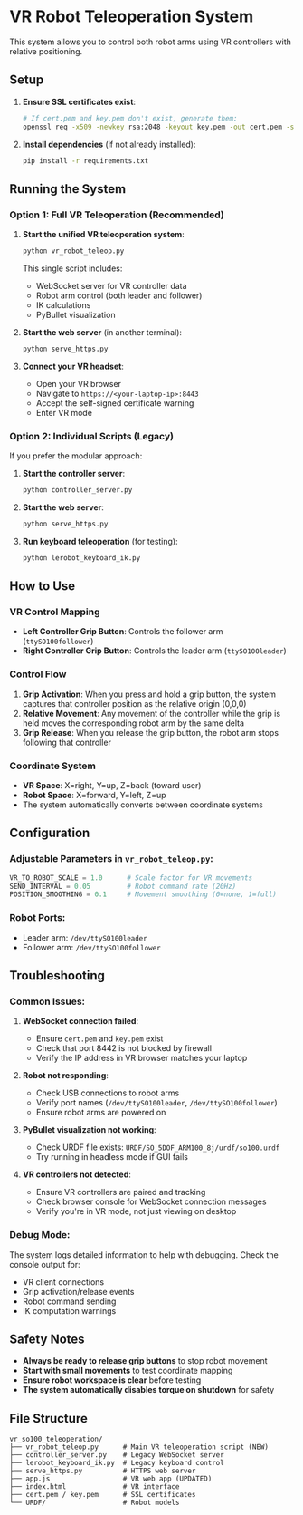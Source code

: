 # VR Robot Teleoperation System

This system allows you to control both robot arms using VR controllers with relative positioning.

## Setup

1. **Ensure SSL certificates exist**:
   ```bash
   # If cert.pem and key.pem don't exist, generate them:
   openssl req -x509 -newkey rsa:2048 -keyout key.pem -out cert.pem -sha256 -days 365 -nodes -subj "/C=US/ST=Test/L=Test/O=Test/OU=Test/CN=localhost"
   ```

2. **Install dependencies** (if not already installed):
   ```bash
   pip install -r requirements.txt
   ```

## Running the System

### Option 1: Full VR Teleoperation (Recommended)

1. **Start the unified VR teleoperation system**:
   ```bash
   python vr_robot_teleop.py
   ```
   This single script includes:
   - WebSocket server for VR controller data
   - Robot arm control (both leader and follower)
   - IK calculations
   - PyBullet visualization

2. **Start the web server** (in another terminal):
   ```bash
   python serve_https.py
   ```

3. **Connect your VR headset**:
   - Open your VR browser
   - Navigate to `https://<your-laptop-ip>:8443`
   - Accept the self-signed certificate warning
   - Enter VR mode

### Option 2: Individual Scripts (Legacy)

If you prefer the modular approach:

1. **Start the controller server**:
   ```bash
   python controller_server.py
   ```

2. **Start the web server**:
   ```bash
   python serve_https.py
   ```

3. **Run keyboard teleoperation** (for testing):
   ```bash
   python lerobot_keyboard_ik.py
   ```

## How to Use

### VR Control Mapping
- **Left Controller Grip Button**: Controls the follower arm (`ttySO100follower`)
- **Right Controller Grip Button**: Controls the leader arm (`ttySO100leader`)

### Control Flow
1. **Grip Activation**: When you press and hold a grip button, the system captures that controller position as the relative origin (0,0,0)
2. **Relative Movement**: Any movement of the controller while the grip is held moves the corresponding robot arm by the same delta
3. **Grip Release**: When you release the grip button, the robot arm stops following that controller

### Coordinate System
- **VR Space**: X=right, Y=up, Z=back (toward user)
- **Robot Space**: X=forward, Y=left, Z=up
- The system automatically converts between coordinate systems

## Configuration

### Adjustable Parameters in `vr_robot_teleop.py`:

```python
VR_TO_ROBOT_SCALE = 1.0      # Scale factor for VR movements
SEND_INTERVAL = 0.05         # Robot command rate (20Hz)
POSITION_SMOOTHING = 0.1     # Movement smoothing (0=none, 1=full)
```

### Robot Ports:
- Leader arm: `/dev/ttySO100leader`
- Follower arm: `/dev/ttySO100follower`

## Troubleshooting

### Common Issues:

1. **WebSocket connection failed**:
   - Ensure `cert.pem` and `key.pem` exist
   - Check that port 8442 is not blocked by firewall
   - Verify the IP address in VR browser matches your laptop

2. **Robot not responding**:
   - Check USB connections to robot arms
   - Verify port names (`/dev/ttySO100leader`, `/dev/ttySO100follower`)
   - Ensure robot arms are powered on

3. **PyBullet visualization not working**:
   - Check URDF file exists: `URDF/SO_5DOF_ARM100_8j/urdf/so100.urdf`
   - Try running in headless mode if GUI fails

4. **VR controllers not detected**:
   - Ensure VR controllers are paired and tracking
   - Check browser console for WebSocket connection messages
   - Verify you're in VR mode, not just viewing on desktop

### Debug Mode:
The system logs detailed information to help with debugging. Check the console output for:
- VR client connections
- Grip activation/release events
- Robot command sending
- IK computation warnings

## Safety Notes

- **Always be ready to release grip buttons** to stop robot movement
- **Start with small movements** to test coordinate mapping
- **Ensure robot workspace is clear** before testing
- **The system automatically disables torque on shutdown** for safety

## File Structure

```
vr_so100_teleoperation/
├── vr_robot_teleop.py      # Main VR teleoperation script (NEW)
├── controller_server.py    # Legacy WebSocket server
├── lerobot_keyboard_ik.py  # Legacy keyboard control
├── serve_https.py          # HTTPS web server
├── app.js                  # VR web app (UPDATED)
├── index.html              # VR interface
├── cert.pem / key.pem      # SSL certificates
└── URDF/                   # Robot models
``` 